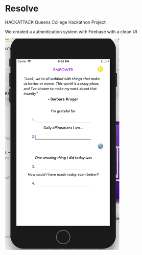 # Resolve

HACKATTACK Queens College Hackathon Project

We created a authentication system with Firebase with a clean UI

![alt text](Empower.png "Description goes here") 
